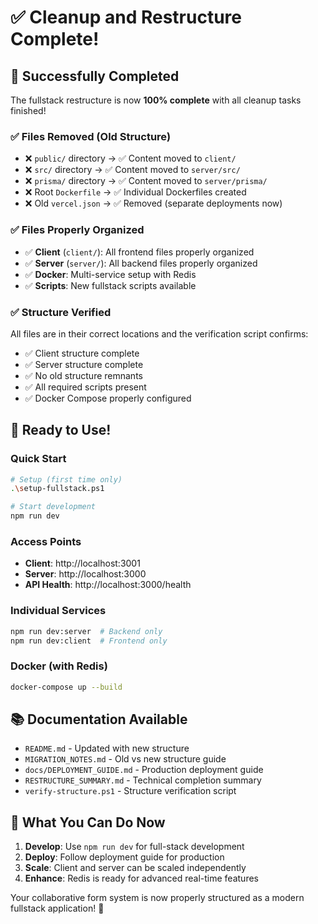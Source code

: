 # ✅ Cleanup and Restructure Complete!

## 🎉 Successfully Completed

The fullstack restructure is now **100% complete** with all cleanup tasks finished!

### ✅ Files Removed (Old Structure)

- ❌ `public/` directory → ✅ Content moved to `client/`
- ❌ `src/` directory → ✅ Content moved to `server/src/`
- ❌ `prisma/` directory → ✅ Content moved to `server/prisma/`
- ❌ Root `Dockerfile` → ✅ Individual Dockerfiles created
- ❌ Old `vercel.json` → ✅ Removed (separate deployments now)

### ✅ Files Properly Organized

- ✅ **Client** (`client/`): All frontend files properly organized
- ✅ **Server** (`server/`): All backend files properly organized
- ✅ **Docker**: Multi-service setup with Redis
- ✅ **Scripts**: New fullstack scripts available

### ✅ Structure Verified

All files are in their correct locations and the verification script confirms:

- ✅ Client structure complete
- ✅ Server structure complete
- ✅ No old structure remnants
- ✅ All required scripts present
- ✅ Docker Compose properly configured

## 🚀 Ready to Use!

### Quick Start

```bash
# Setup (first time only)
.\setup-fullstack.ps1

# Start development
npm run dev
```

### Access Points

- **Client**: http://localhost:3001
- **Server**: http://localhost:3000
- **API Health**: http://localhost:3000/health

### Individual Services

```bash
npm run dev:server  # Backend only
npm run dev:client  # Frontend only
```

### Docker (with Redis)

```bash
docker-compose up --build
```

## 📚 Documentation Available

- `README.md` - Updated with new structure
- `MIGRATION_NOTES.md` - Old vs new structure guide
- `docs/DEPLOYMENT_GUIDE.md` - Production deployment guide
- `RESTRUCTURE_SUMMARY.md` - Technical completion summary
- `verify-structure.ps1` - Structure verification script

## 🎯 What You Can Do Now

1. **Develop**: Use `npm run dev` for full-stack development
2. **Deploy**: Follow deployment guide for production
3. **Scale**: Client and server can be scaled independently
4. **Enhance**: Redis is ready for advanced real-time features

Your collaborative form system is now properly structured as a modern fullstack application! 🎉
